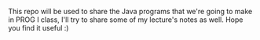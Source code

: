 This repo will be used to share the Java programs that we're going to make in PROG I class, I'll try to share some of my lecture's notes as well.
Hope you find it useful :)

